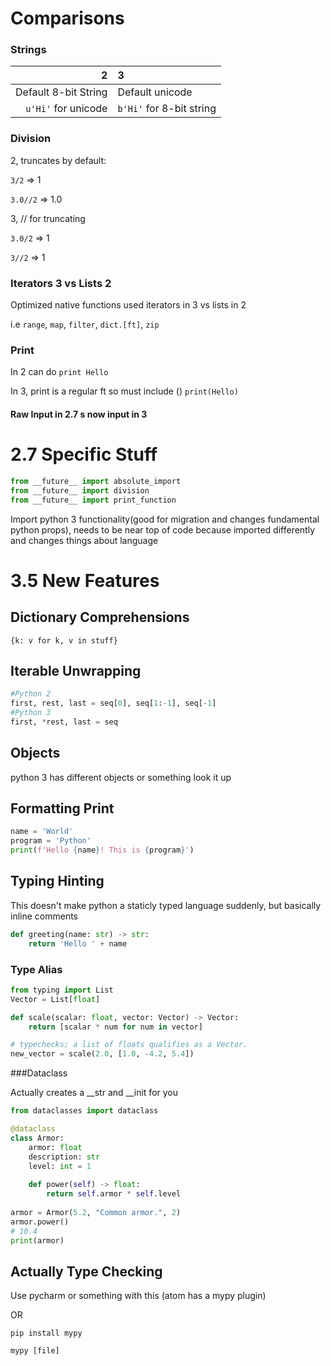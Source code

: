 # Comparisons 

### Strings

|                    2 | 3                        |
| -------------------: | :----------------------- |
| Default 8-bit String | Default unicode          |
|  `u'Hi'` for unicode | `b'Hi'` for 8-bit string |

### Division

2, truncates by default:  

`3/2` => 1 

 `3.0//2` => 1.0

3, // for truncating 

`3.0/2` => 1 

`3//2` => 1

### Iterators 3 vs Lists 2

Optimized native functions used iterators in 3 vs lists in 2

i.e  `range`, `map`, `filter`, `dict.[ft]`, `zip` 

### Print

In 2 can do `print Hello`

In 3, print is a regular ft so must include () `print(Hello)`

#### Raw Input in 2.7 s now input in 3

# 2.7 Specific Stuff

```python
from __future__ import absolute_import
from __future__ import division
from __future__ import print_function
```

 Import python 3 functionality(good for migration and changes fundamental python props), needs to be near top of code because imported differently and changes things about language

# 3.5 New Features

## Dictionary Comprehensions

`{k: v for k, v in stuff}`

## Iterable Unwrapping

```python
#Python 2
first, rest, last = seq[0], seq[1:-1], seq[-1]
#Python 3
first, *rest, last = seq
```

## Objects

python 3 has different objects or something look it up 

## Formatting Print

```python
name = 'World'
program = 'Python'
print(f'Hello {name}! This is {program}')
```

## Typing Hinting

This doesn't make python a staticly typed language suddenly, but basically inline comments

```python
def greeting(name: str) -> str:
    return 'Hello ' + name
```

### Type Alias

```python
from typing import List
Vector = List[float]

def scale(scalar: float, vector: Vector) -> Vector:
    return [scalar * num for num in vector]

# typechecks; a list of floats qualifies as a Vector.
new_vector = scale(2.0, [1.0, -4.2, 5.4])
```

###Dataclass

Actually creates a \__str and __init for you 

```python
from dataclasses import dataclass

@dataclass
class Armor:
    armor: float
    description: str
    level: int = 1
    
    def power(self) -> float:
        return self.armor * self.level
    
armor = Armor(5.2, "Common armor.", 2)
armor.power()
# 10.4
print(armor)
```



## Actually Type Checking

Use pycharm or something with this (atom has a mypy plugin)

OR

`pip install mypy`

`mypy [file]`